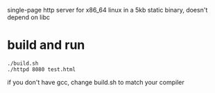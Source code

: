 single-page http server for x86\_64 linux in a 5kb static binary,
doesn't depend on libc

# build and run
```
./build.sh
./httpd 8080 test.html
```

if you don't have gcc, change build.sh to match your compiler
